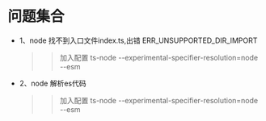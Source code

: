 # 问题集合

- 1、node 找不到入口文件index.ts,出错 ERR_UNSUPPORTED_DIR_IMPORT
  > > 加入配置 ts-node --experimental-specifier-resolution=node --esm
- 2、node 解析es代码
  > > 加入配置 ts-node --experimental-specifier-resolution=node --esm
